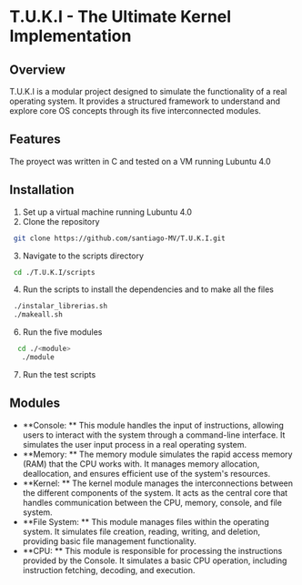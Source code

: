 # T.U.K.I - The Ultimate Kernel Implementation
## Overview
T.U.K.I is a modular project designed to simulate the functionality of a real operating system. It provides a structured framework to understand and explore core OS concepts through its five interconnected modules.
## Features
The proyect was written in C and tested on a VM running Lubuntu 4.0
## Installation
1. Set up a virtual machine running Lubuntu 4.0
2. Clone the repository
  ```bash
   git clone https://github.com/santiago-MV/T.U.K.I.git
  ```
3. Navigate to the scripts directory
  ```bash
   cd ./T.U.K.I/scripts
  ```
4. Run the scripts to install the dependencies and to make all the files
  ```bash
   ./instalar_librerias.sh
   ./makeall.sh
  ```
6. Run the five modules
  ```bash
    cd ./<module>
     ./module
  ```
7. Run the test scripts
## Modules
- **Console: **
This module handles the input of instructions, allowing users to interact with the system through a command-line interface. It simulates the user input process in a real operating system.
- **Memory: **
The memory module simulates the rapid access memory (RAM) that the CPU works with. It manages memory allocation, deallocation, and ensures efficient use of the system's resources.
- **Kernel: **
The kernel module manages the interconnections between the different components of the system. It acts as the central core that handles communication between the CPU, memory, console, and file system.
- **File System: **
This module manages files within the operating system. It simulates file creation, reading, writing, and deletion, providing basic file management functionality.
- **CPU: ** 
This module is responsible for processing the instructions provided by the Console. It simulates a basic CPU operation, including instruction fetching, decoding, and execution.
